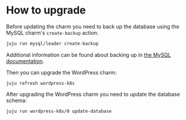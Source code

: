 # How to upgrade

Before updating the charm you need to back up the database using
the MySQL charm's `create-backup` action.

```bash
juju run mysql/leader create-backup
```

Additional information can be found about backing up in
[the MySQL documentation](https://charmhub.io/mysql/docs/h-create-and-list-backups).

Then you can upgrade the WordPress charm:

```
juju refresh wordpress-k8s
```

After upgrading the WordPress charm you need to update the database schema:

```
juju run wordpress-k8s/0 update-database
```
